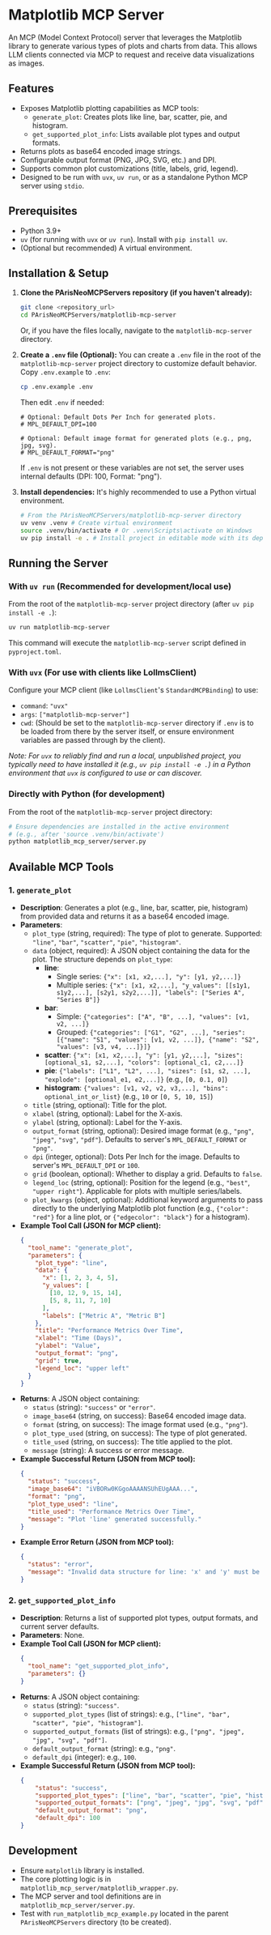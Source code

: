# Matplotlib MCP Server

An MCP (Model Context Protocol) server that leverages the Matplotlib library to generate various types of plots and charts from data. This allows LLM clients connected via MCP to request and receive data visualizations as images.

## Features

- Exposes Matplotlib plotting capabilities as MCP tools:
    - `generate_plot`: Creates plots like line, bar, scatter, pie, and histogram.
    - `get_supported_plot_info`: Lists available plot types and output formats.
- Returns plots as base64 encoded image strings.
- Configurable output format (PNG, JPG, SVG, etc.) and DPI.
- Supports common plot customizations (title, labels, grid, legend).
- Designed to be run with `uvx`, `uv run`, or as a standalone Python MCP server using `stdio`.

## Prerequisites

- Python 3.9+
- `uv` (for running with `uvx` or `uv run`). Install with `pip install uv`.
- (Optional but recommended) A virtual environment.

## Installation & Setup

1.  **Clone the PArisNeoMCPServers repository (if you haven't already):**
    ```bash
    git clone <repository_url>
    cd PArisNeoMCPServers/matplotlib-mcp-server
    ```
    Or, if you have the files locally, navigate to the `matplotlib-mcp-server` directory.

2.  **Create a `.env` file (Optional):**
    You can create a `.env` file in the root of the `matplotlib-mcp-server` project directory to customize default behavior. Copy `.env.example` to `.env`:
    ```bash
    cp .env.example .env
    ```
    Then edit `.env` if needed:
    ```env
    # Optional: Default Dots Per Inch for generated plots.
    # MPL_DEFAULT_DPI=100

    # Optional: Default image format for generated plots (e.g., png, jpg, svg).
    # MPL_DEFAULT_FORMAT="png"
    ```
    If `.env` is not present or these variables are not set, the server uses internal defaults (DPI: 100, Format: "png").

3.  **Install dependencies:**
    It's highly recommended to use a Python virtual environment.
    ```bash
    # From the PArisNeoMCPServers/matplotlib-mcp-server directory
    uv venv .venv # Create virtual environment
    source .venv/bin/activate # Or .venv\Scripts\activate on Windows
    uv pip install -e . # Install project in editable mode with its dependencies
    ```

## Running the Server

### With `uv run` (Recommended for development/local use)

From the root of the `matplotlib-mcp-server` project directory (after `uv pip install -e .`):
```bash
uv run matplotlib-mcp-server
```
This command will execute the `matplotlib-mcp-server` script defined in `pyproject.toml`.

### With `uvx` (For use with clients like LollmsClient)

Configure your MCP client (like `LollmsClient`'s `StandardMCPBinding`) to use:
- `command`: `"uvx"`
- `args`: `["matplotlib-mcp-server"]`
- `cwd`: (Should be set to the `matplotlib-mcp-server` directory if `.env` is to be loaded from there by the server itself, or ensure environment variables are passed through by the client).

*Note: For `uvx` to reliably find and run a local, unpublished project, you typically need to have installed it (e.g., `uv pip install -e .`) in a Python environment that `uvx` is configured to use or can discover.*

### Directly with Python (for development)

From the root of the `matplotlib-mcp-server` project directory:
```bash
# Ensure dependencies are installed in the active environment
# (e.g., after 'source .venv/bin/activate')
python matplotlib_mcp_server/server.py
```

## Available MCP Tools

### 1. `generate_plot`

-   **Description**: Generates a plot (e.g., line, bar, scatter, pie, histogram) from provided data and returns it as a base64 encoded image.
-   **Parameters**:
    -   `plot_type` (string, required): The type of plot to generate. Supported: `"line"`, `"bar"`, `"scatter"`, `"pie"`, `"histogram"`.
    -   `data` (object, required): A JSON object containing the data for the plot. The structure depends on `plot_type`:
        -   **line**:
            -   Single series: `{"x": [x1, x2,...], "y": [y1, y2,...]}`
            -   Multiple series: `{"x": [x1, x2,...], "y_values": [[s1y1, s1y2,...], [s2y1, s2y2,...]], "labels": ["Series A", "Series B"]}`
        -   **bar**:
            -   Simple: `{"categories": ["A", "B", ...], "values": [v1, v2, ...]}`
            -   Grouped: `{"categories": ["G1", "G2", ...], "series": [{"name": "S1", "values": [v1, v2, ...]}, {"name": "S2", "values": [v3, v4, ...]}]}`
        -   **scatter**: `{"x": [x1, x2,...], "y": [y1, y2,...], "sizes": [optional_s1, s2,...], "colors": [optional_c1, c2,...]}`
        -   **pie**: `{"labels": ["L1", "L2", ...], "sizes": [s1, s2, ...], "explode": [optional_e1, e2,...]}` (e.g., `[0, 0.1, 0]`)
        -   **histogram**: `{"values": [v1, v2, v2, v3,...], "bins": optional_int_or_list}` (e.g., `10` or `[0, 5, 10, 15]`)
    -   `title` (string, optional): Title for the plot.
    -   `xlabel` (string, optional): Label for the X-axis.
    -   `ylabel` (string, optional): Label for the Y-axis.
    -   `output_format` (string, optional): Desired image format (e.g., `"png"`, `"jpeg"`, `"svg"`, `"pdf"`). Defaults to server's `MPL_DEFAULT_FORMAT` or `"png"`.
    -   `dpi` (integer, optional): Dots Per Inch for the image. Defaults to server's `MPL_DEFAULT_DPI` or `100`.
    -   `grid` (boolean, optional): Whether to display a grid. Defaults to `false`.
    -   `legend_loc` (string, optional): Position for the legend (e.g., `"best"`, `"upper right"`). Applicable for plots with multiple series/labels.
    -   `plot_kwargs` (object, optional): Additional keyword arguments to pass directly to the underlying Matplotlib plot function (e.g., `{"color": "red"}` for a line plot, or `{"edgecolor": "black"}` for a histogram).
-   **Example Tool Call (JSON for MCP client):**
    ```json
    {
      "tool_name": "generate_plot",
      "parameters": {
        "plot_type": "line",
        "data": {
          "x": [1, 2, 3, 4, 5],
          "y_values": [
            [10, 12, 9, 15, 14],
            [5, 8, 11, 7, 10]
          ],
          "labels": ["Metric A", "Metric B"]
        },
        "title": "Performance Metrics Over Time",
        "xlabel": "Time (Days)",
        "ylabel": "Value",
        "output_format": "png",
        "grid": true,
        "legend_loc": "upper left"
      }
    }
    ```
-   **Returns**: A JSON object containing:
    -   `status` (string): `"success"` or `"error"`.
    -   `image_base64` (string, on success): Base64 encoded image data.
    -   `format` (string, on success): The image format used (e.g., `"png"`).
    -   `plot_type_used` (string, on success): The type of plot generated.
    -   `title_used` (string, on success): The title applied to the plot.
    -   `message` (string): A success or error message.
-   **Example Successful Return (JSON from MCP tool):**
    ```json
    {
      "status": "success",
      "image_base64": "iVBORw0KGgoAAAANSUhEUgAAA...",
      "format": "png",
      "plot_type_used": "line",
      "title_used": "Performance Metrics Over Time",
      "message": "Plot 'line' generated successfully."
    }
    ```
-   **Example Error Return (JSON from MCP tool):**
    ```json
    {
      "status": "error",
      "message": "Invalid data structure for line: 'x' and 'y' must be lists of equal length."
    }
    ```

### 2. `get_supported_plot_info`

-   **Description**: Returns a list of supported plot types, output formats, and current server defaults.
-   **Parameters**: None.
-   **Example Tool Call (JSON for MCP client):**
    ```json
    {
      "tool_name": "get_supported_plot_info",
      "parameters": {}
    }
    ```
-   **Returns**: A JSON object containing:
    -   `status` (string): `"success"`.
    -   `supported_plot_types` (list of strings): e.g., `["line", "bar", "scatter", "pie", "histogram"]`.
    -   `supported_output_formats` (list of strings): e.g., `["png", "jpeg", "jpg", "svg", "pdf"]`.
    -   `default_output_format` (string): e.g., `"png"`.
    -   `default_dpi` (integer): e.g., `100`.
-   **Example Successful Return (JSON from MCP tool):**
    ```json
    {
        "status": "success",
        "supported_plot_types": ["line", "bar", "scatter", "pie", "histogram"],
        "supported_output_formats": ["png", "jpeg", "jpg", "svg", "pdf"],
        "default_output_format": "png",
        "default_dpi": 100
    }
    ```

## Development

-   Ensure `matplotlib` library is installed.
-   The core plotting logic is in `matplotlib_mcp_server/matplotlib_wrapper.py`.
-   The MCP server and tool definitions are in `matplotlib_mcp_server/server.py`.
-   Test with `run_matplotlib_mcp_example.py` located in the parent `PArisNeoMCPServers` directory (to be created).